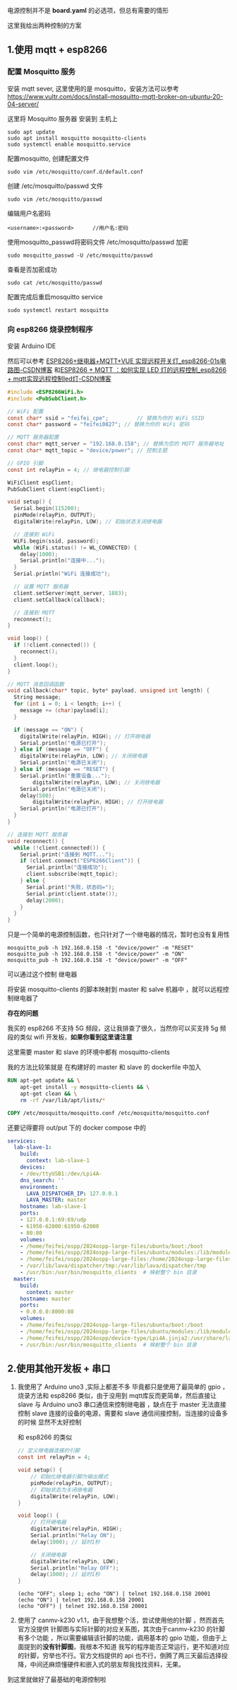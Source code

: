 电源控制并不是 **board.yaml** 的必选项，但总有需要的情形

这里我给出两种控制的方案

## **1.使用 mqtt + esp8266**

### 配置 Mosquitto 服务

安装 mqtt sever, 这里使用的是 mosquitto，安装方法可以参考 https://www.vultr.com/docs/install-mosquitto-mqtt-broker-on-ubuntu-20-04-server/

这里将 Mosquitto 服务器 安装到 主机上

```shell
sudo apt update
sudo apt install mosquitto mosquitto-clients
sudo systemctl enable mosquitto.service
```

配置mosquitto, 创建配置文件

```shell
sudo vim /etc/mosquitto/conf.d/default.conf
```

创建 /etc/mosquitto/passwd 文件

````shell
sudo vim /etc/mosquitto/passwd
````

编辑用户名密码

````shell
<username>:<password>      //用户名:密码
````

使用mosquitto_passwd将密码文件 /etc/mosquitto/passwd 加密

````shell
sudo mosquitto_passwd -U /etc/mosquitto/passwd
````

查看是否加密成功

````shell
sudo cat /etc/mosquitto/passwd
````

配置完成后重启mosquitto service

````shell
sudo systemctl restart mosquitto
````

### 向 esp8266 烧录控制程序

安装 Arduino IDE

然后可以参考 [ESP8266+继电器+MQTT+VUE 实现远程开关灯_esp8266-01s电路图-CSDN博客](https://blog.csdn.net/qq_31762741/article/details/132635616) 和[ESP8266 + MQTT ：如何实现 LED 灯的远程控制_esp8266 + mqtt实现远程控制led灯-CSDN博客](https://blog.csdn.net/emqx_broker/article/details/112716509)

```c
#include <ESP8266WiFi.h>
#include <PubSubClient.h>

// WiFi 配置
const char* ssid = "feifei_cpe";         // 替换为你的 WiFi SSID
const char* password = "feifei0827"; // 替换为你的 WiFi 密码

// MQTT 服务器配置
const char* mqtt_server = "192.168.0.158"; // 替换为您的 MQTT 服务器地址
const char* mqtt_topic = "device/power"; // 控制主题

// GPIO 引脚
const int relayPin = 4; // 继电器控制引脚

WiFiClient espClient;
PubSubClient client(espClient);

void setup() {
  Serial.begin(115200);
  pinMode(relayPin, OUTPUT);
  digitalWrite(relayPin, LOW); // 初始状态关闭继电器

  // 连接到 WiFi
  WiFi.begin(ssid, password);
  while (WiFi.status() != WL_CONNECTED) {
    delay(1000);
    Serial.println("连接中...");
  }
  Serial.println("WiFi 连接成功");

  // 设置 MQTT 服务器
  client.setServer(mqtt_server, 1883);
  client.setCallback(callback);

  // 连接到 MQTT
  reconnect();
}

void loop() {
  if (!client.connected()) {
    reconnect();
  }
  client.loop();
}

// MQTT 消息回调函数
void callback(char* topic, byte* payload, unsigned int length) {
  String message;
  for (int i = 0; i < length; i++) {
    message += (char)payload[i];
  }

  if (message == "ON") {
    digitalWrite(relayPin, HIGH); // 打开继电器
    Serial.println("电源已打开");
  } else if (message == "OFF") {
    digitalWrite(relayPin, LOW); // 关闭继电器
    Serial.println("电源已关闭");
  } else if (message == "RESET") {
    Serial.println("重置设备...");
        digitalWrite(relayPin, LOW); // 关闭继电器
    Serial.println("电源已关闭");
    delay(500);
        digitalWrite(relayPin, HIGH); // 打开继电器
    Serial.println("电源已打开");
  }
}

// 连接到 MQTT 服务器
void reconnect() {
  while (!client.connected()) {
    Serial.print("连接到 MQTT...");
    if (client.connect("ESP8266Client")) {
      Serial.println("连接成功");
      client.subscribe(mqtt_topic);
    } else {
      Serial.print("失败，状态码=");
      Serial.print(client.state());
      delay(2000);
    }
  }
}
```

只是一个简单的电源控制函数，也只针对了一个继电器的情况，暂时也没有复用性

```shell
mosquitto_pub -h 192.168.0.158 -t "device/power" -m "RESET"
mosquitto_pub -h 192.168.0.158 -t "device/power" -m "ON"
mosquitto_pub -h 192.168.0.158 -t "device/power" -m "OFF"
```

可以通过这个控制 继电器

将安装 mosquitto-clients 的脚本映射到 master 和 salve 机器中 ，就可以远程控制继电器了

**存在的问题**

我买的 esp8266 不支持 5G 频段，这让我排查了很久，当然你可以买支持 5g 频段的类似 wifi 开发板，**如果你看到这里请注意**

这里需要 master 和 slave 的环境中都有 mosquitto-clients

我的方法比较笨就是 在构建好的 master 和 slave 的 dockerfile 中加入

```dockerfile
RUN apt-get update && \
    apt-get install -y mosquitto-clients && \
    apt-get clean && \
    rm -rf /var/lib/apt/lists/*

COPY /etc/mosquitto/mosquitto.conf /etc/mosquitto/mosquitto.conf
```

还要记得要将 out/put 下的 docker compose 中的 

```yml
services:
  lab-slave-1:
    build:
      context: lab-slave-1
    devices:
    - /dev/ttyUSB1:/dev/Lpi4A-
    dns_search: ''
    environment:
      LAVA_DISPATCHER_IP: 127.0.0.1
      LAVA_MASTER: master
    hostname: lab-slave-1
    ports:
    - 127.0.0.1:69:69/udp
    - 61950-62000:61950-62000
    - 80:80
    volumes:
    - /home/feifei/ospp/2024ospp-large-files/ubuntu/boot:/boot
    - /home/feifei/ospp/2024ospp-large-files/ubuntu/modules:/lib/modules
    - /home/feifei/ospp/2024ospp-large-files:/home/2024ospp-large-files
    - /var/lib/lava/dispatcher/tmp:/var/lib/lava/dispatcher/tmp
    - /usr/bin:/usr/bin/mosquitto_clients  # 映射整个 bin 目录 
  master:
    build:
      context: master
    hostname: master
    ports:
    - 0.0.0.0:8000:80
    volumes:
    - /home/feifei/ospp/2024ospp-large-files/ubuntu/boot:/boot
    - /home/feifei/ospp/2024ospp-large-files/ubuntu/modules:/lib/modules
    - /home/feifei/ospp/2024ospp/device-type/Lpi4A.jinja2:/usr/share/lava-server/device-types/Lpi4A.jinja2
    - /usr/bin:/usr/bin/mosquitto_clients  # 映射整个 bin 目录
```



## 2.使用其他开发板 + 串口

1. 我使用了 Arduino uno3 ,实际上都差不多 毕竟都只是使用了最简单的 gpio ，烧录方法和 esp8266 类似，由于没用到 mqtt库反而更简单，然后直接让 slave 与 Arduino uno3 串口通信来控制继电器 ，缺点在于 master 无法直接控制 slave 连接的设备的电源，需要和 slave 通信间接控制，当连接的设备多的时候 显然不太好控制

   和 esp8266 的类似

   ```c
   // 定义继电器连接的引脚
   const int relayPin = 4;
   
   void setup() {
       // 初始化继电器引脚为输出模式
       pinMode(relayPin, OUTPUT);
       // 初始状态为关闭继电器
       digitalWrite(relayPin, LOW);
   }
   
   void loop() {
       // 打开继电器
       digitalWrite(relayPin, HIGH);
       Serial.println("Relay ON");
       delay(1000); // 延时1秒
   
       // 关闭继电器
       digitalWrite(relayPin, LOW);
       Serial.println("Relay OFF");
       delay(1000); // 延时1秒
   }
   ```

   ```shell
   (echo "OFF"; sleep 1; echo "ON") | telnet 192.168.0.158 20001
   (echo "ON") | telnet 192.168.0.158 20001
   (echo "OFF") | telnet 192.168.0.158 20001
   ```

   

2. 使用了 canmv-k230 v1.1，由于我想整个活，尝试使用他的针脚 ，然而首先官方没提供 针脚图与实际针脚的对应关系图，其次由于canmv-k230 的针脚有多个功能 ，所以需要编辑该针脚的功能，调用基本的 gpio 功能，但由于上面提到的**没有针脚图**，我根本不知道 我写的程序能否正常运行，更不知道对应的针脚，穷举也不行。官方文档提供的 api 也不行，倒腾了两三天最后选择投降，中间还麻烦懂硬件和嵌入式的朋友帮我找找资料，无果。

到这里就做好了最基础的电源控制啦

